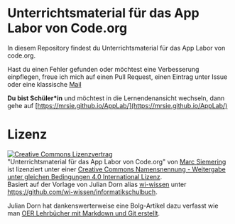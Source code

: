 # Unterrichtsmaterial für das App Labor von Code.org
In diesem Repository findest du Unterrichtsmaterial für das App Labor von code.org.

Hast du einen Fehler gefunden oder möchtest eine Verbesserung einpflegen, freue ich mich auf einen Pull Request, einen Eintrag unter Issue oder eine klassische [Mail](mailto:m.siemering.edu@gmail.com)

**Du bist Schüler&#42;in** und möchtest in die Lernendenansicht wechseln, dann gehe auf [https://mrsie.github.io/AppLab/](https://mrsie.github.io/AppLab/)


# Lizenz
<a rel="license" href="http://creativecommons.org/licenses/by-sa/4.0/"><img alt="Creative Commons Lizenzvertrag" style="border-width:0" src="https://i.creativecommons.org/l/by-sa/4.0/88x31.png" /></a>
<br /><span xmlns:dct="http://purl.org/dc/terms/" property="dct:title">"Unterrichtsmaterial für das App Labor von Code.org"</span>
von <a xmlns:cc="http://creativecommons.org/ns#" href="https://github.com/mrsie/AppLab" property="cc:attributionName" rel="cc:attributionURL">Marc Siemering</a>
ist lizenziert unter einer <a rel="license" href="http://creativecommons.org/licenses/by-sa/4.0/">Creative Commons Namensnennung - Weitergabe unter gleichen Bedingungen 4.0 International Lizenz</a>.
<br />Basiert auf der Vorlage von Julian Dorn alias [wi-wissen](https://github.com/wi-wissen/) unter <a xmlns:dct="http://purl.org/dc/terms/" href="https://github.com/wi-wissen/informatikschulbuch" rel="dct:source">https://github.com/wi-wissen/informatikschulbuch</a>.

Julian Dorn hat dankenswerterweise eine Bolg-Artikel dazu verfasst wie man [OER Lehrbücher mit Markdown und Git erstellt](https://blog.wi-wissen.de/post/oer-lehrbuecher-mit-markdown-und-git-erstellen).

